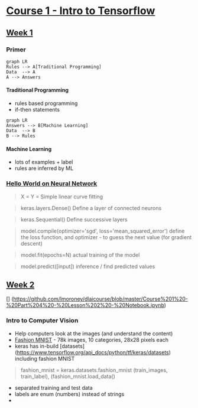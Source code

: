 # [Course 1 - Intro to Tensorflow](https://www.coursera.org/learn/introduction-tensorflow/home/welcome)

## [Week 1](https://www.coursera.org/learn/introduction-tensorflow/home/week/1)

### Primer
```mermaid
graph LR
Rules --> A[Traditional Programming]
Data  --> A
A --> Answers
```
#### Traditional Programming
- rules based programming
- if-then statements

```mermaid
graph LR
Answers --> B[Machine Learning]
Data  --> B
B --> Rules
```
#### Machine Learning
- lots of examples + label
- rules are inferred by ML

### [Hello World on Neural Network](https://github.com/lmoroney/dlaicourse/blob/master/Course%201%20-%20Part%202%20-%20Lesson%202%20-%20Notebook.ipynb)
> X = 
> Y = 
Simple linear curve fitting  

> keras.layers.Dense()
Define a layer of connected neurons

> keras.Sequential()
Define successive layers

> model.compile(optimizer='sgd', loss='mean_squared_error')
define the loss function, and optimizer - to guess the next value (for gradient descent)

> model.fit(epochs=N)
actual training of the model

> model.predict([input])
inference / find predicted values



## [Week 2](https://www.coursera.org/learn/introduction-tensorflow/home/week/2)

[]
(https://github.com/lmoroney/dlaicourse/blob/master/Course%201%20-%20Part%204%20-%20Lesson%202%20-%20Notebook.ipynb)

### Intro to Computer Vision
- Help computers look at the images (and understand the content)
- [Fashion MNIST](https://github.com/zalandoresearch/fashion-mnist) -  78k images, 10 categories, 28x28 pixels each
- keras has in-build [datasets] (https://www.tensorflow.org/api_docs/python/tf/keras/datasets) including fashion MNIST

> fashion_mnist = keras.datasets.fashion_mnist
> (train_images, train_label), (fashion_mnist.load_data()

- separated training and test data
- labels are enum (numbers) instead of strings
- 
<!--stackedit_data:
eyJoaXN0b3J5IjpbODY0OTE0NTQxLC0xMTk2MjczNjU1LDU0NT
I5NjU5OCwtNjU1OTkzNjA2LC0yMTAzMTIxMjkwLC0xMTE0Njg1
NDA3LC05MDU1NDg4MjcsNzMwOTk4MTE2XX0=
-->